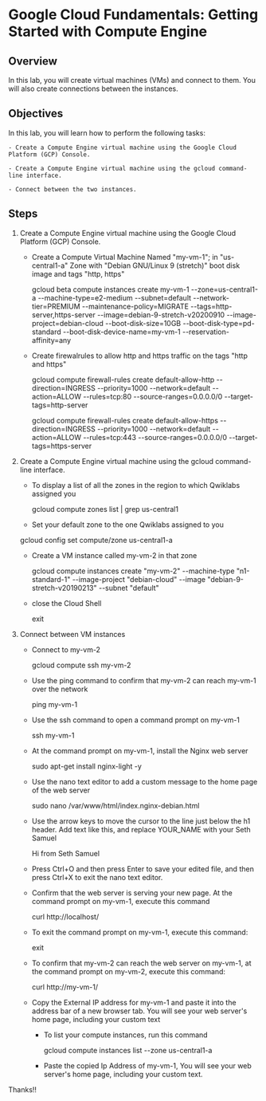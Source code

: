 
# Google Cloud Fundamentals: Getting Started with Compute Engine


## Overview
In this lab, you will create virtual machines (VMs) and connect to them. You will also create connections between the instances.

## Objectives
In this lab, you will learn how to perform the following tasks:

	- Create a Compute Engine virtual machine using the Google Cloud Platform (GCP) Console.

	- Create a Compute Engine virtual machine using the gcloud command-line interface.

	- Connect between the two instances.



## Steps


1. Create a Compute Engine virtual machine using the Google Cloud Platform (GCP) Console.

	- Create a Compute Virtual Machine Named "my-vm-1";  in  "us-central1-a" Zone  with  "Debian GNU/Linux 9 (stretch)" boot disk image and tags "http, https"

		gcloud beta compute instances create my-vm-1 --zone=us-central1-a --machine-type=e2-medium --subnet=default --network-tier=PREMIUM --maintenance-policy=MIGRATE  --tags=http-server,https-server --image=debian-9-stretch-v20200910 --image-project=debian-cloud --boot-disk-size=10GB --boot-disk-type=pd-standard --boot-disk-device-name=my-vm-1 --reservation-affinity=any

	- Create firewalrules to allow http and https traffic on the tags "http and https"
	
		gcloud compute firewall-rules create default-allow-http --direction=INGRESS --priority=1000 --network=default --action=ALLOW --rules=tcp:80 --source-ranges=0.0.0.0/0 --target-tags=http-server

		gcloud compute firewall-rules create default-allow-https --direction=INGRESS --priority=1000 --network=default --action=ALLOW --rules=tcp:443 --source-ranges=0.0.0.0/0 --target-tags=https-server
	

2. Create a Compute Engine virtual machine using the gcloud command-line interface.

	- To display a list of all the zones in the region to which Qwiklabs assigned you
	
		gcloud compute zones list | grep us-central1

	- Set your default zone to the one Qwiklabs assigned to you
	
	gcloud config set compute/zone us-central1-a
	
	- Create a VM instance called my-vm-2 in that zone
	
		gcloud compute instances create "my-vm-2" --machine-type "n1-standard-1" --image-project "debian-cloud" --image "debian-9-stretch-v20190213" --subnet "default"
	
	-  close the Cloud Shell
	
		exit
	
	
3. Connect between VM instances

	- Connect to my-vm-2

		gcloud compute ssh my-vm-2

	- Use the ping command to confirm that my-vm-2 can reach my-vm-1 over the network

		ping my-vm-1

	- Use the ssh command to open a command prompt on my-vm-1

		ssh my-vm-1

	- At the command prompt on my-vm-1, install the Nginx web server

		sudo apt-get install nginx-light -y

	- Use the nano text editor to add a custom message to the home page of the web server

		sudo nano /var/www/html/index.nginx-debian.html

	- Use the arrow keys to move the cursor to the line just below the h1 header. Add text like this, and replace YOUR_NAME with your Seth Samuel

		Hi from Seth Samuel

	- Press Ctrl+O and then press Enter to save your edited file, and then press Ctrl+X to exit the nano text editor.


	- Confirm that the web server is serving your new page. At the command prompt on my-vm-1, execute this command

		curl http://localhost/

	- To exit the command prompt on my-vm-1, execute this command:

		exit

	- To confirm that my-vm-2 can reach the web server on my-vm-1, at the command prompt on my-vm-2, execute this command:

		curl http://my-vm-1/

	- Copy the External IP address for my-vm-1 and paste it into the address bar of a new browser tab. You will see your web server's home page, including your custom text

		- To list your compute instances, run this command

			gcloud compute instances list --zone us-central1-a

		- Paste the copied Ip Address of my-vm-1, You will see your web server's home page, including your custom text.



Thanks!!
